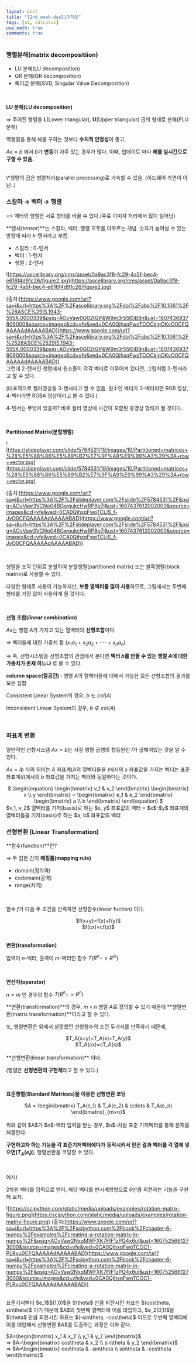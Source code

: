 ```yaml
---
layout: post
title: "[2nd_week-day2]미적분"
tags: [ai, calculus]
use_math: true
comments: true
---
```


### 행렬분해(matrix decompositiion)

- LU 분해(LU decomposition)
- QR 분해(QR decomposition)
- 특이값 분해(SVD, Singular Value Decomposition)

<br>

**LU 분해(LU decomposition)**

⇒ 주어진 행렬을 **L**(Lower triangular), **U**(Upper triangular) 곱의 형태로 분해(PLU 분해)

역행렬을 통해 해를 구하는 것보다 **수치적 안정성**이 좋고,

$Ax = b$ 에서 $b$가 **변동**이 자주 있는 경우가 많다. 이때, 업데이트 마다 **해를 실시간으로 구할 수 있음.**

<br>
\*행렬의 곱은 병렬처리(parallel processing)로 가속할 수 있음. (하드웨어 측면이 아닌..)

<br>

### 스칼라 → 벡터 → 행렬

=> 벡터와 행렬은 서로 형태를 바꿀 수 있다.(주로 이미자 처리에서 많이 일어남)

**텐서(_tensor_)**는 스칼라, 벡터, 행렬 모두를 아우르는 개념. 숫자가 늘어설 수 있는 방향에 따라 $k$-텐서라고 부름.

- 스칼라 : $0$-텐서
- 벡터 : $1$-텐서
- 행렬 : $2$-텐서

![https://ascelibrary.org/cms/asset/0a9ac3f8-fc29-4a5f-bec4-e616f4d91c26/figure2.jpg](https://ascelibrary.org/cms/asset/0a9ac3f8-fc29-4a5f-bec4-e616f4d91c26/figure2.jpg)

(출처:[https://www.google.com/url?sa=i&url=https%3A%2F%2Fascelibrary.org%2Fdoi%2Fabs%2F10.1061%2F%28ASCE%29IS.1943-555X.0000339&psig=AOvVaw0G02tGtNjW9m3r55l0iB8n&ust=1607436937809000&source=images&cd=vfe&ved=0CA0QjhxqFwoTCOCkjqOKvO0CFQAAAAAdAAAAABAD](https://www.google.com/url?sa=i&url=https%3A%2F%2Fascelibrary.org%2Fdoi%2Fabs%2F10.1061%2F%2528ASCE%2529IS.1943-555X.0000339&psig=AOvVaw0G02tGtNjW9m3r55l0iB8n&ust=1607436937809000&source=images&cd=vfe&ved=0CA0QjhxqFwoTCOCkjqOKvO0CFQAAAAAdAAAAABAD))
<br>
그런데 $2$-텐서인 행렬에서 원소들이 각각 벡터로 이루어져 있다면, 그림처럼 3-텐서라고 할 수 있다.

(대표적으로 컬러영상을 $3$-텐서라고 할 수 있음. 원소인 벡터가 $3$-벡터라면 RGB 영상, $4$-벡터라면 RGBA 영상이라고 볼 수 있다.)

$4$-텐서는 무엇이 있을까? 바로 컬러 영상에 시간이 포함된 동영상 형태가 될 것이다.

<br>

**Partitioned Matrix(분할행렬)**

![https://slideplayer.com/slide/5784531/19/images/10/Partitioned+matrices+%28%E5%88%86%E5%89%B2%E7%9F%A9%E9%99%A3%29%3A+row+vector.jpg](https://slideplayer.com/slide/5784531/19/images/10/Partitioned+matrices+%28%E5%88%86%E5%89%B2%E7%9F%A9%E9%99%A3%29%3A+row+vector.jpg)

(출처:[https://www.google.com/url?sa=i&url=https%3A%2F%2Fslideplayer.com%2Fslide%2F5784531%2F&psig=AOvVaw3VCNo04BGwgukcHwRP8p7j&ust=1607437612002000&source=images&cd=vfe&ved=0CA0QjhxqFwoTCLjS_f-JvO0CFQAAAAAdAAAAABAD](https://www.google.com/url?sa=i&url=https%3A%2F%2Fslideplayer.com%2Fslide%2F5784531%2F&psig=AOvVaw3VCNo04BGwgukcHwRP8p7j&ust=1607437612002000&source=images&cd=vfe&ved=0CA0QjhxqFwoTCLjS_f-JvO0CFQAAAAAdAAAAABAD))

<br>

행렬을 조각 단위로 분할하여 분할행렬(partitioned matrix) 또는 블록행렬(block matrix)로 사용할 수 있다.

다양한 형태로 사용이 가능하지만, **보통 열벡터를 많이 사용**하므로, 그림에서는 두번째 형태를 가장 많이 사용하게 될 것이다.

<br>

**선형 조합(_linear combination_)**

$Ax$는 행렬 $A$가 가지고 있는 열벡터의 **선형조합**이다.

⇒ 벡터들에 대한 가중치 합 ($x_1a_1+x_2a_2+···+x_na_n$)

⇒ 즉, 선형시스템을 선형조합의 관점에서 본다면 **벡터 $b$를 만들 수 있는 행렬 $A$에 대한 가중치가 존재 하느냐** 로 볼 수 있다.

**column space(열공간)** : 행렬 $A$의 열벡터들에 대해서 가능한 모든 선형조합의 결과를 모은 집합

Consistent Linear System의 경우, $b∈col(A)$

Inconsistent Linear System의 경우, $b∉col(A)$

<br>

### 좌표계 변환

일반적인 선형시스템 $Ax=b$는 사실 행렬 곱셈의 항등원인 $I$가 곱해져있는 것을 알 수 있다.

$Ax=Ib$ 식의 의미는 $A$ 좌표계($A$의 열벡터들을 )에서의 $x$ 좌표값을 가지는 벡터는 표준 좌표계$(I)$에서의 $b$ 좌표값을 가지는 벡터와 동일하다는 것이다.

<center>$
\begin{equation}
\begin{bmatrix}
 v_1 & v_2    
\end{bmatrix}
\begin{bmatrix}
 x \\
 y    
\end{bmatrix}
=
\begin{bmatrix}
 e_1 & e_2    
\end{bmatrix}
\begin{bmatrix}
 a \\
 b    
\end{bmatrix}
\end{equation}
$</center>
$v_1, v_2$ 열벡터를 기저(basis)로 하는 $x, y$ 좌표값의 벡터 = $x$-$y$ 좌표계의 열벡터들을 기저(basis)로 하는 $a, b$ 좌표값의 벡터

<br>

### 선형변환 (Linear Transformation)

**함수(function)**란?

⇒ 두 집한 간의 **매핑룰(mapping rule)**

- domain(정의역)
- codomain(공역)
- range(치역)

<br>

함수 $f$가 다음 두 조건을 만족하면 선형함수(linear fuction) 이다.

<center>$f(x+y)=f(x)+f(y)$</center>

<center>$f(cx)=cf(x)$</center>

<br>

**변환(transformation)**

입력이 $n$-벡터, 출력이 $m$-벡터인 함수 $T(R^n -> R^m)$

<br>

**연산자(operator)**

$n=m$ 인 경우의 함수 $T(R^n -> R^n)$

**변환(transformation)**의 경우, $m×n$ 행렬 $A$로 정의할 수 있기 때문에 **행렬변환(matrix transformation)**이라고 할 수 있다.

또, 행렬변환은 위에서 설명했던 선형함수의 조건 두가지를 만족하기 때문에,

<center>$T_A(x+y)=T_A(x)+T_A(y)$</center>
<center>$T_A(cx)=cT_A(x)$</center>
<br>
**선형변환(linear transformation)** 이다.

(행렬은 **선형변환의 구현체**라고 할 수 있다.)

<br>

**표준행렬(Standard Matrices)을 이용한 선형변환 코딩**

<center>$A = \begin{bmatrix}
T_A(e_1) & T_A(e_2) & \cdots & T_A(e_n)
\end{bmatrix}_{m×n}$</center>
<br>
위와 같이 $A$가 $n$-벡터 입력을 받는 경우, $n$-차원 표준 기저벡터를 통해 문제를 해결한다.

**구현하고자 하는 기능을 각 표준기저벡터에다가** **동작시켜서 얻은 결과 벡터를 각 열에 넣으면($T_A(e_i)$)**, 행렬변환을 코딩할 수 있다.

<br>

예시)<br>

2차원 벡터를 입력으로 받아, 해당 벡터를 반시계방향으로 $\theta$만큼 회전하는 기능을 구현해 보자.

![https://scipython.com/static/media/uploads/examples/rotation-matrix-figure.png](https://scipython.com/static/media/uploads/examples/rotation-matrix-figure.png)
(출처:[https://www.google.com/url?sa=i&url=https%3A%2F%2Fscipython.com%2Fbook%2Fchapter-6-numpy%2Fexamples%2Fcreating-a-rotation-matrix-in-numpy%2F&psig=AOvVaw2NxqMWFXK7FIF1zPQ4x6ut&ust=1607525661273000&source=images&cd=vfe&ved=0CA0QjhxqFwoTCOC1-PLRvu0CFQAAAAAdAAAAABAD](https://www.google.com/url?sa=i&url=https%3A%2F%2Fscipython.com%2Fbook%2Fchapter-6-numpy%2Fexamples%2Fcreating-a-rotation-matrix-in-numpy%2F&psig=AOvVaw2NxqMWFXK7FIF1zPQ4x6ut&ust=1607525661273000&source=images&cd=vfe&ved=0CA0QjhxqFwoTCOC1-PLRvu0CFQAAAAAdAAAAABAD))

<br>
표준기저벡터 $e_1$$(1,0)$을 $\theta$ 만큼 회전시킨 좌표는 $(cos\theta, sin\theta)$ 이기 때문에 $A$의 첫번째 열벡터에 이를 대입하고, 
$e_2(0,1)$을 $\theta$ 만큼 회전시킨 좌표는 $(-sin\theta, -cos\theta)$ 이므로 두번째 열벡터에 이를 대입해서 선형변환 $A$를 도출하는 과정은 이와 같다.

$A=\begin{bmatrix}
 x_1 & x_2 \\
 y_1 & y_2
\end{bmatrix}$<br>
⇒ $A=\begin{bmatrix}
 cos\theta & x_2 \\
 sin\theta & y_2
\end{bmatrix}$<br>
⇒ $A=\begin{bmatrix}
 cos\theta & -sin\theta \\
 sin\theta & -cos\theta
\end{bmatrix}$

